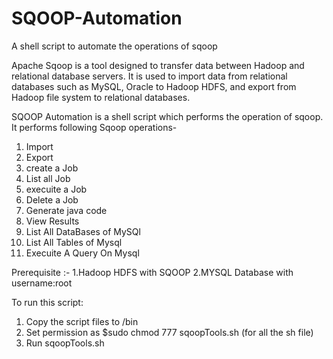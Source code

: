 # SQOOP-Automation
A shell script to automate the operations of sqoop

Apache Sqoop is a tool designed to transfer data between Hadoop and relational database servers. It is used to import data from relational databases such as MySQL, Oracle to Hadoop HDFS, and export from Hadoop file system to relational databases.

SQOOP Automation is a shell script which performs the operation of sqoop.
It performs following Sqoop operations-
1. Import
2. Export
3. create a Job
4. List all Job
5. execuite a Job
6. Delete a Job
7. Generate java code
8. View Results
9. List All DataBases of MySQl
10. List All Tables of Mysql
11. Execuite A Query On Mysql

Prerequisite :-
1.Hadoop HDFS with SQOOP
2.MYSQL Database with username:root

To run this script:
1. Copy the script files to /bin
2. Set permission as $sudo chmod 777 sqoopTools.sh (for all the sh file)
3. Run sqoopTools.sh

